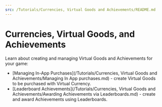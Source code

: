 ```yaml
---
src: /Tutorials/Currencies, Virtual Goods and Achievements/README.md
---
```


# Currencies, Virtual Goods, and Achievements

Learn about creating and managing Virtual Goods and Achievements for your game:
* [Managing In-App Purchases](/Tutorials/Currencies, Virtual Goods and Achievements/Managing In App purchases.md) - create Virtual Goods to be purchased with Virtual Currency.
* [Leaderboard Achievements](/Tutorials/Currencies, Virtual Goods and Achievements/Awarding Achievements via Leaderboards.md) - create and award Achievements using Leaderboards.

